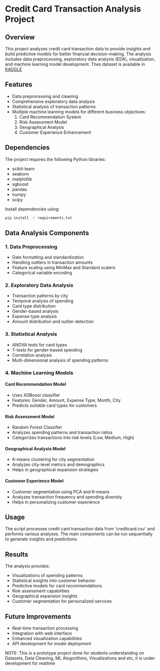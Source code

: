 # Credit Card Transaction Analysis Project

## Overview
This project analyzes credit card transaction data to provide insights and build predictive models for better financial decision-making. The analysis includes data preprocessing, exploratory data analysis (EDA), visualization, and machine learning model development.
Thes dataset is available in [KAGGLE](https://www.kaggle.com/datasets/thedevastator/analyzing-credit-card-spending-habits-in-india)

## Features
- Data preprocessing and cleaning
- Comprehensive exploratory data analysis
- Statistical analysis of transaction patterns
- Multiple machine learning models for different business objectives:
  1. Card Recommendation System
  2. Risk Assessment Model
  3. Geographical Analysis
  4. Customer Experience Enhancement

## Dependencies
The project requires the following Python libraries:
- scikit-learn
- seaborn
- matplotlib
- xgboost
- pandas
- numpy
- scipy

Install dependencies using:
```bash
pip install -r requirements.txt
```

## Data Analysis Components

### 1. Data Preprocessing
- Date formatting and standardization
- Handling outliers in transaction amounts
- Feature scaling using MinMax and Standard scalers
- Categorical variable encoding

### 2. Exploratory Data Analysis
- Transaction patterns by city
- Temporal analysis of spending
- Card type distribution
- Gender-based analysis
- Expense type analysis
- Amount distribution and outlier detection

### 3. Statistical Analysis
- ANOVA tests for card types
- T-tests for gender-based spending
- Correlation analysis
- Multi-dimensional analysis of spending patterns

### 4. Machine Learning Models

#### Card Recommendation Model
- Uses XGBoost classifier
- Features: Gender, Amount, Expense Type, Month, City
- Predicts suitable card types for customers

#### Risk Assessment Model
- Random Forest Classifier
- Analyzes spending patterns and transaction ratios
- Categorizes transactions into risk levels (Low, Medium, High)

#### Geographical Analysis Model
- K-means clustering for city segmentation
- Analyzes city-level metrics and demographics
- Helps in geographical expansion strategies

#### Customer Experience Model
- Customer segmentation using PCA and K-means
- Analyzes transaction frequency and spending diversity
- Helps in personalizing customer experience

## Usage
The script processes credit card transaction data from 'creditcard.csv' and performs various analyses. The main components can be run sequentially to generate insights and predictions.

## Results
The analysis provides:
- Visualizations of spending patterns
- Statistical insights into customer behavior
- Predictive models for card recommendations
- Risk assessment capabilities
- Geographical expansion insights
- Customer segmentation for personalized services

## Future Improvements
- Real-time transaction processing
- Integration with web interface
- Enhanced visualization capabilities
- API development for model deployment

NOTE: This is a prototype project done for students understanding on Datasets, Data Cleaning, ML Alogorithms, Visualizations and etc, it is under development for realtime 
